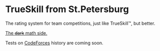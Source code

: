 # TrueSkill from St.Petersburg

The rating system for team competitions, just like TrueSkill™, but better.

[The ~~dark~~ math side.](https://logic.pdmi.ras.ru/~sergey/papers/NS11_Ratings.pdf)

Tests on [CodeForces](https://codeforces.com) history are coming soon.
